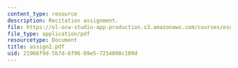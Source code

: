 ```yaml
---
content_type: resource
description: Recitation assignment.
file: https://ol-ocw-studio-app-production.s3.amazonaws.com/courses/esd-10-introduction-to-technology-and-policy-fall-2006/21966f9d5b7d6f9689e57254098c109d_assign2.pdf
file_type: application/pdf
resourcetype: Document
title: assign2.pdf
uid: 21966f9d-5b7d-6f96-89e5-7254098c109d
---
```

